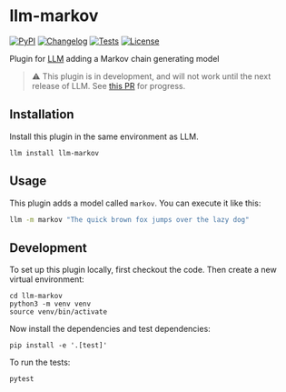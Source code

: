 # llm-markov

[![PyPI](https://img.shields.io/pypi/v/llm-markov.svg)](https://pypi.org/project/llm-markov/)
[![Changelog](https://img.shields.io/github/v/release/simonw/llm-markov?include_prereleases&label=changelog)](https://github.com/simonw/llm-markov/releases)
[![Tests](https://github.com/simonw/llm-markov/workflows/Test/badge.svg)](https://github.com/simonw/llm-markov/actions?query=workflow%3ATest)
[![License](https://img.shields.io/badge/license-Apache%202.0-blue.svg)](https://github.com/simonw/llm-markov/blob/main/LICENSE)

Plugin for [LLM](https://llm.datasette.io/) adding a Markov chain generating model

> ⚠️ This plugin is in development, and will not work until the next release of LLM. See [this PR](https://github.com/simonw/llm/pull/65) for progress.

## Installation

Install this plugin in the same environment as LLM.

    llm install llm-markov

## Usage

This plugin adds a model called `markov`. You can execute it like this:

```bash
llm -m markov "The quick brown fox jumps over the lazy dog"
```

## Development

To set up this plugin locally, first checkout the code. Then create a new virtual environment:

    cd llm-markov
    python3 -m venv venv
    source venv/bin/activate

Now install the dependencies and test dependencies:

    pip install -e '.[test]'

To run the tests:

    pytest
